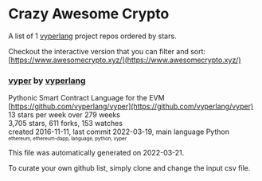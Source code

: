 # Crazy Awesome Crypto
A list of 1 [vyperlang](https://github.com/vyperlang) project repos ordered by stars.  

Checkout the interactive version that you can filter and sort: 
[https://www.awesomecrypto.xyz/](https://www.awesomecrypto.xyz/)  


### [vyper](https://github.com/vyperlang/vyper) by [vyperlang](https://github.com/vyperlang)  
Pythonic Smart Contract Language for the EVM  
[https://github.com/vyperlang/vyper](https://github.com/vyperlang/vyper)  
13 stars per week over 279 weeks  
3,705 stars, 611 forks, 153 watches  
created 2016-11-11, last commit 2022-03-19, main language Python  
<sub><sup>ethereum, ethereum-dapp, language, python, vyper</sup></sub>


This file was automatically generated on 2022-03-21.  

To curate your own github list, simply clone and change the input csv file.  